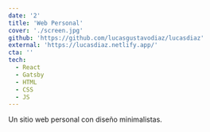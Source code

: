 ```yaml
---
date: '2'
title: 'Web Personal'
cover: './screen.jpg'
github: 'https://github.com/lucasgustavodiaz/lucasdiaz'
external: 'https://lucasdiaz.netlify.app/'
cta: ''
tech:
  - React
  - Gatsby
  - HTML
  - CSS
  - JS
---
```


Un sitio web personal con diseño minimalistas.
